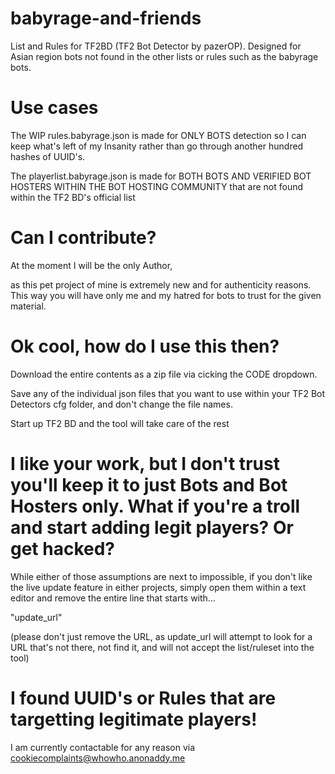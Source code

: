 # babyrage-and-friends
List and Rules for TF2BD (TF2 Bot Detector by pazerOP). Designed for Asian region bots not found in the other lists or rules such as the babyrage bots.

# Use cases
The WIP rules.babyrage.json is made for ONLY BOTS detection
so I can keep what's left of my Insanity rather than go through another hundred hashes of UUID's.

The playerlist.babyrage.json is made for BOTH BOTS AND VERIFIED BOT HOSTERS WITHIN THE BOT HOSTING COMMUNITY 
that are not found within the TF2 BD's official list

# Can I contribute?
At the moment I will be the only Author, 

as this pet project of mine is extremely new and for authenticity reasons. 
This way you will have only me and my hatred for bots to trust for the given material.

# Ok cool, how do I use this then?
Download the entire contents as a zip file via cicking the CODE dropdown.

Save any of the individual json files that you want to use 
within your TF2 Bot Detectors cfg folder, and don't change the file names.


Start up TF2 BD and the tool will take care of the rest

# I like your work, but I don't trust you'll keep it to just Bots and Bot Hosters only. What if you're a troll and start adding legit players? Or get hacked?
While either of those assumptions are next to impossible, 
if you don't like the live update feature in either projects, simply open them within a text editor
and remove the entire line that starts with...

"update_url"

(please don't just remove the URL, as update_url will attempt to look for a URL that's not there, not find it, and will not accept the list/ruleset into the tool)

# I found UUID's or Rules that are targetting legitimate players!
I am currently contactable for any reason via cookiecomplaints@whowho.anonaddy.me
